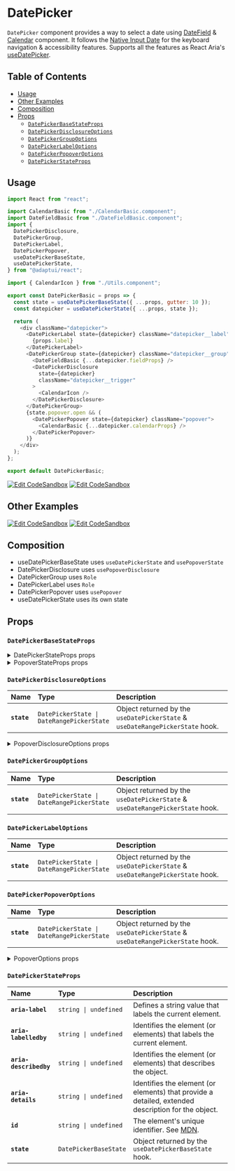 # DatePicker

`DatePicker` component provides a way to select a date using
[DateField](./datefield) & [Calendar](./calendar.md) component. It follows the
[Native Input Date](https://developer.mozilla.org/en-US/docs/Web/HTML/Element/input/date)
for the keyboard navigation & accessibility features. Supports all the features
as React Aria's
[useDatePicker](https://react-spectrum.adobe.com/react-aria/useDatePicker.html#features).

## Table of Contents

- [Usage](#usage)
- [Other Examples](#other-examples)
- [Composition](#composition)
- [Props](#props)
  - [`DatePickerBaseStateProps`](#datepickerbasestateprops)
  - [`DatePickerDisclosureOptions`](#datepickerdisclosureoptions)
  - [`DatePickerGroupOptions`](#datepickergroupoptions)
  - [`DatePickerLabelOptions`](#datepickerlabeloptions)
  - [`DatePickerPopoverOptions`](#datepickerpopoveroptions)
  - [`DatePickerStateProps`](#datepickerstateprops)

## Usage

```js
import React from "react";

import CalendarBasic from "./CalendarBasic.component";
import DateFieldBasic from "./DateFieldBasic.component";
import {
  DatePickerDisclosure,
  DatePickerGroup,
  DatePickerLabel,
  DatePickerPopover,
  useDatePickerBaseState,
  useDatePickerState,
} from "@adaptui/react";

import { CalendarIcon } from "./Utils.component";

export const DatePickerBasic = props => {
  const state = useDatePickerBaseState({ ...props, gutter: 10 });
  const datepicker = useDatePickerState({ ...props, state });

  return (
    <div className="datepicker">
      <DatePickerLabel state={datepicker} className="datepicker__label">
        {props.label}
      </DatePickerLabel>
      <DatePickerGroup state={datepicker} className="datepicker__group">
        <DateFieldBasic {...datepicker.fieldProps} />
        <DatePickerDisclosure
          state={datepicker}
          className="datepicker__trigger"
        >
          <CalendarIcon />
        </DatePickerDisclosure>
      </DatePickerGroup>
      {state.popover.open && (
        <DatePickerPopover state={datepicker} className="popover">
          <CalendarBasic {...datepicker.calendarProps} />
        </DatePickerPopover>
      )}
    </div>
  );
};

export default DatePickerBasic;
```

[![Edit CodeSandbox](https://img.shields.io/badge/DatePicker-Open%20On%20CodeSandbox-%230971f1?style=for-the-badge&logo=codesandbox&labelColor=151515)](https://codesandbox.io/s/1dqxmt)
[![Edit CodeSandbox](https://img.shields.io/badge/DatePicker%20TS-Open%20On%20CodeSandbox-%230971f1?style=for-the-badge&logo=codesandbox&labelColor=151515)](https://codesandbox.io/s/cnlmcd)

## Other Examples

[![Edit CodeSandbox](https://img.shields.io/badge/DatePicker%20Styled-Open%20On%20CodeSandbox-%230971f1?style=for-the-badge&logo=codesandbox&labelColor=151515)](https://codesandbox.io/s/09n25n)
[![Edit CodeSandbox](https://img.shields.io/badge/DatePicker%20Styled%20TS-Open%20On%20CodeSandbox-%230971f1?style=for-the-badge&logo=codesandbox&labelColor=151515)](https://codesandbox.io/s/1y7e8u)

## Composition

- useDatePickerBaseState uses `useDatePickerState` and `usePopoverState`
- DatePickerDisclosure uses `usePopoverDisclosure`
- DatePickerGroup uses `Role`
- DatePickerLabel uses `Role`
- DatePickerPopover uses `usePopover`
- useDatePickerState uses its own state

## Props

### `DatePickerBaseStateProps`

<details><summary>DatePickerStateProps props</summary>
> These props are returned by the other props You can also provide these props.

| Name                      | Type                                                                                                                                                      | Description                                                                                                                                                |
| :------------------------ | :-------------------------------------------------------------------------------------------------------------------------------------------------------- | :--------------------------------------------------------------------------------------------------------------------------------------------------------- |
| **`shouldCloseOnSelect`** | <code>boolean \| (() =&#62; boolean) \| undefined</code>                                                                                                  | Determines whether the date picker popover should close automatically when a date is selected.                                                             |
| **`minValue`**            | <code>DateValue \| undefined</code>                                                                                                                       | The minimum allowed date that a user may select.                                                                                                           |
| **`maxValue`**            | <code>DateValue \| undefined</code>                                                                                                                       | The maximum allowed date that a user may select.                                                                                                           |
| **`isDateUnavailable`**   | <code>((date: DateValue) =&#62; boolean) \| undefined</code>                                                                                              | Callback that is called for each date of the calendar. If it returns true, then the date is unavailable.                                                   |
| **`placeholderValue`**    | <code>T \| undefined</code>                                                                                                                               | A placeholder date that influences the format of the placeholder shown when no value is selected. Defaults to today's date at midnight.                    |
| **`hourCycle`**           | <code>12 \| 24 \| undefined</code>                                                                                                                        | Whether to display the time in 12 or 24 hour format. By default, this is determined by the user's locale.                                                  |
| **`granularity`**         | <code>Granularity \| undefined</code>                                                                                                                     | Determines the smallest unit that is displayed in the date picker. By default, this is `"day"` for dates, and `"minute"` for times.                        |
| **`hideTimeZone`**        | <code>boolean \| undefined</code>                                                                                                                         | Whether to hide the time zone abbreviation.                                                                                                                |
| **`isDisabled`**          | <code>boolean \| undefined</code>                                                                                                                         | Whether the input is disabled.                                                                                                                             |
| **`isReadOnly`**          | <code>boolean \| undefined</code>                                                                                                                         | Whether the input can be selected but not changed by the user.                                                                                             |
| **`validationState`**     | <code>ValidationState \| undefined</code>                                                                                                                 | Whether the input should display its "valid" or "invalid" visual styling.                                                                                  |
| **`isRequired`**          | <code>boolean \| undefined</code>                                                                                                                         | Whether user input is required on the input before form submission.Often paired with the `necessityIndicator` prop to add a visual indicator to the input. |
| **`autoFocus`**           | <code>boolean \| undefined</code>                                                                                                                         | Whether the element should receive focus on render.                                                                                                        |
| **`onFocus`**             | <code title="((e: FocusEvent&#60;Element, Element&#62;) =&#62; void) \| undefined">((e: FocusEvent&#60;Element, Element&#62;) =&#62; void) \| u...</code> | Handler that is called when the element receives focus.                                                                                                    |
| **`onBlur`**              | <code title="((e: FocusEvent&#60;Element, Element&#62;) =&#62; void) \| undefined">((e: FocusEvent&#60;Element, Element&#62;) =&#62; void) \| u...</code> | Handler that is called when the element loses focus.                                                                                                       |
| **`onFocusChange`**       | <code>((isFocused: boolean) =&#62; void) \| undefined</code>                                                                                              | Handler that is called when the element's focus status changes.                                                                                            |
| **`onKeyDown`**           | <code>((e: KeyboardEvent) =&#62; void) \| undefined</code>                                                                                                | Handler that is called when a key is pressed.                                                                                                              |
| **`onKeyUp`**             | <code>((e: KeyboardEvent) =&#62; void) \| undefined</code>                                                                                                | Handler that is called when a key is released.                                                                                                             |
| **`label`**               | <code>ReactNode</code>                                                                                                                                    | The content to display as the label.                                                                                                                       |
| **`description`**         | <code>ReactNode</code>                                                                                                                                    | A description for the field. Provides a hint such as specific requirements for what to choose.                                                             |
| **`errorMessage`**        | <code>ReactNode</code>                                                                                                                                    | An error message for the field.                                                                                                                            |
| **`isOpen`**              | <code>boolean \| undefined</code>                                                                                                                         | Whether the overlay is open by default (controlled).                                                                                                       |
| **`defaultOpen`**         | <code>boolean \| undefined</code>                                                                                                                         | Whether the overlay is open by default (uncontrolled).                                                                                                     |
| **`onOpenChange`**        | <code>((isOpen: boolean) =&#62; void) \| undefined</code>                                                                                                 | Handler that is called when the overlay's open state changes.                                                                                              |
| **`value`**               | <code>T \| undefined</code>                                                                                                                               | The current value (controlled).                                                                                                                            |
| **`defaultValue`**        | <code>T \| undefined</code>                                                                                                                               | The default value (uncontrolled).                                                                                                                          |
| **`onChange`**            | <code>((value: C) =&#62; void) \| undefined</code>                                                                                                        | Handler that is called when the value changes.                                                                                                             |

</details>

<details><summary>PopoverStateProps props</summary>
> These props are returned by the other props You can also provide these props.

| Name                  | Type                                                                                                                                                                | Description                                                                                                                                                                                                                                                                                                                                                                                                                                                          |
| :-------------------- | :------------------------------------------------------------------------------------------------------------------------------------------------------------------ | :------------------------------------------------------------------------------------------------------------------------------------------------------------------------------------------------------------------------------------------------------------------------------------------------------------------------------------------------------------------------------------------------------------------------------------------------------------------- |
| **`defaultOpen`**     | <code>boolean \| undefined</code>                                                                                                                                   | Whether the overlay is open by default (uncontrolled).                                                                                                                                                                                                                                                                                                                                                                                                               |
| **`open`**            | <code>boolean</code>                                                                                                                                                | The visibility state of the content.                                                                                                                                                                                                                                                                                                                                                                                                                                 |
| **`animated`**        | <code>number \| boolean</code>                                                                                                                                      | Determines whether the content should animate when it is shown or hidden. - If `true`, the `animating` state will be `true` when the content is shown or hidden and it will wait for `stopAnimation` to be called or a CSS animation/transition to end before becoming `false`. - If it's set to a number, the `animating` state will be `true` when the content is shown or hidden and it will wait for the number of milliseconds to pass before becoming `false`. |
| **`setOpen`**         | <code>((open: boolean) =&#62; void) \| undefined</code>                                                                                                             | Function that will be called when setting the disclosure `open` state.                                                                                                                                                                                                                                                                                                                                                                                               |
| **`getAnchorRect`**   | <code>(anchor: HTMLElement \| null) =&#62; AnchorRect \| null</code>                                                                                                | Function that returns the anchor element's DOMRect. If this is explicitlypassed, it will override the anchor `getBoundingClientRect` method.                                                                                                                                                                                                                                                                                                                         |
| **`placement`**       | <code>Placement</code>                                                                                                                                              | The placement of the popover.                                                                                                                                                                                                                                                                                                                                                                                                                                        |
| **`fixed`**           | <code>boolean</code>                                                                                                                                                | Whether the popover has `position: fixed` or not.                                                                                                                                                                                                                                                                                                                                                                                                                    |
| **`gutter`**          | <code>number \| undefined</code>                                                                                                                                    | The distance between the popover and the anchor element. By default, it's 0plus half of the arrow offset, if it exists.                                                                                                                                                                                                                                                                                                                                              |
| **`shift`**           | <code>number</code>                                                                                                                                                 | The skidding of the popover along the anchor element.                                                                                                                                                                                                                                                                                                                                                                                                                |
| **`flip`**            | <code>string \| boolean</code>                                                                                                                                      | Controls the behavior of the popover when it overflows the viewport: - If a `boolean`, specifies whether the popover should flip to the opposite side when it overflows. - If a `string`, indicates the preferred fallback placements when it overflows. The placements must be spaced-delimited, e.g. "top left".                                                                                                                                                   |
| **`slide`**           | <code>boolean</code>                                                                                                                                                | Whether the popover should slide when it overflows.                                                                                                                                                                                                                                                                                                                                                                                                                  |
| **`overlap`**         | <code>boolean</code>                                                                                                                                                | Whether the popover can overlap the anchor element when it overflows.                                                                                                                                                                                                                                                                                                                                                                                                |
| **`sameWidth`**       | <code>boolean</code>                                                                                                                                                | Whether the popover should have the same width as the anchor element. Thiswill be exposed to CSS as `--popover-anchor-width`.                                                                                                                                                                                                                                                                                                                                        |
| **`fitViewport`**     | <code>boolean</code>                                                                                                                                                | Whether the popover should fit the viewport. If this is set to true, thepopover wrapper will have `maxWidth` and `maxHeight` set to the viewportsize. This will be exposed to CSS as `--popover-available-width` and`--popover-available-height`.                                                                                                                                                                                                                    |
| **`arrowPadding`**    | <code>number</code>                                                                                                                                                 | The minimum padding between the arrow and the popover corner.                                                                                                                                                                                                                                                                                                                                                                                                        |
| **`overflowPadding`** | <code>number</code>                                                                                                                                                 | The minimum padding between the popover and the viewport edge. This will beexposed to CSS as `--popover-overflow-padding`.                                                                                                                                                                                                                                                                                                                                           |
| **`renderCallback`**  | <code title="((props: PopoverStateRenderCallbackProps) =&#62; void \| (() =&#62; void)) \| undefined">((props: PopoverStateRenderCallbackProps) =&#62; vo...</code> | A function that will be called when the popover needs to calculate itsstyles. It will override the internal behavior.                                                                                                                                                                                                                                                                                                                                                |

</details>

### `DatePickerDisclosureOptions`

| Name        | Type                                                 | Description                                                                   |
| :---------- | :--------------------------------------------------- | :---------------------------------------------------------------------------- |
| **`state`** | <code>DatePickerState \| DateRangePickerState</code> | Object returned by the `useDatePickerState` & `useDateRangePickerState` hook. |

<details><summary>PopoverDisclosureOptions props</summary>
> These props are returned by the other props You can also provide these props.

| Name                         | Type                                                                                                                                                                | Description                                                                                                                                                                                                                                                                                                                                                                                                                                                                                                                                                                                                                    |
| :--------------------------- | :------------------------------------------------------------------------------------------------------------------------------------------------------------------ | :----------------------------------------------------------------------------------------------------------------------------------------------------------------------------------------------------------------------------------------------------------------------------------------------------------------------------------------------------------------------------------------------------------------------------------------------------------------------------------------------------------------------------------------------------------------------------------------------------------------------------- |
| **`disabled`**               | <code>boolean \| undefined</code>                                                                                                                                   | Determines whether the focusable element is disabled. If the focusableelement doesn't support the native `disabled` attribute, the`aria-disabled` attribute will be used instead.                                                                                                                                                                                                                                                                                                                                                                                                                                              |
| **`autoFocus`**              | <code>boolean \| undefined</code>                                                                                                                                   | Automatically focus the element when it is mounted. It works similarly tothe native `autoFocus` prop, but solves an issue where the element isgiven focus before React effects can run.                                                                                                                                                                                                                                                                                                                                                                                                                                        |
| **`focusable`**              | <code>boolean \| undefined</code>                                                                                                                                   | Whether the element should be focusable.                                                                                                                                                                                                                                                                                                                                                                                                                                                                                                                                                                                       |
| **`accessibleWhenDisabled`** | <code>boolean \| undefined</code>                                                                                                                                   | Determines whether the element should be focusable even when it isdisabled.This is important when discoverability is a concern. For example:> A toolbar in an editor contains a set of special smart paste functionsthat are disabled when the clipboard is empty or when the function is notapplicable to the current content of the clipboard. It could be helpful tokeep the disabled buttons focusable if the ability to discover theirfunctionality is primarily via their presence on the toolbar.Learn more on [Focusability of disabledcontrols](https://www.w3.org/TR/wai-aria-practices-1.2/#kbd_disabled_controls). |
| **`onFocusVisible`**         | <code title="((event: SyntheticEvent&#60;Element, Event&#62;) =&#62; void) \| undefined">((event: SyntheticEvent&#60;Element, Event&#62;) =&#62; voi...</code>      | Custom event handler that is called when the element is focused via thekeyboard or when a key is pressed while the element is focused.                                                                                                                                                                                                                                                                                                                                                                                                                                                                                         |
| **`clickOnEnter`**           | <code>boolean \| undefined</code>                                                                                                                                   | If true, pressing the enter key will trigger a click on the button.                                                                                                                                                                                                                                                                                                                                                                                                                                                                                                                                                            |
| **`clickOnSpace`**           | <code>boolean \| undefined</code>                                                                                                                                   | If true, pressing the space key will trigger a click on the button.                                                                                                                                                                                                                                                                                                                                                                                                                                                                                                                                                            |
| **`toggleOnClick`**          | <code title="BooleanOrCallback&#60;MouseEvent&#60;HTMLElement, MouseEvent&#62;&#62; \| undefined">BooleanOrCallback&#60;MouseEvent&#60;HTMLElement, Mouse...</code> | Determines whether `state.toggle()` will be called on click. This is usefulif you want to handle the toggle logic yourself.                                                                                                                                                                                                                                                                                                                                                                                                                                                                                                    |

</details>

### `DatePickerGroupOptions`

| Name        | Type                                                 | Description                                                                   |
| :---------- | :--------------------------------------------------- | :---------------------------------------------------------------------------- |
| **`state`** | <code>DatePickerState \| DateRangePickerState</code> | Object returned by the `useDatePickerState` & `useDateRangePickerState` hook. |

### `DatePickerLabelOptions`

| Name        | Type                                                 | Description                                                                   |
| :---------- | :--------------------------------------------------- | :---------------------------------------------------------------------------- |
| **`state`** | <code>DatePickerState \| DateRangePickerState</code> | Object returned by the `useDatePickerState` & `useDateRangePickerState` hook. |

### `DatePickerPopoverOptions`

| Name        | Type                                                 | Description                                                                   |
| :---------- | :--------------------------------------------------- | :---------------------------------------------------------------------------- |
| **`state`** | <code>DatePickerState \| DateRangePickerState</code> | Object returned by the `useDatePickerState` & `useDateRangePickerState` hook. |

<details><summary>PopoverOptions props</summary>
> These props are returned by the other props You can also provide these props.

| Name                         | Type                                                                                                                                                                                                                                                                                                 | Description                                                                                                                                                                                                                                                                                                                                                                                                                                                                                                                                                                                                                                                                                             |
| :--------------------------- | :--------------------------------------------------------------------------------------------------------------------------------------------------------------------------------------------------------------------------------------------------------------------------------------------------- | :------------------------------------------------------------------------------------------------------------------------------------------------------------------------------------------------------------------------------------------------------------------------------------------------------------------------------------------------------------------------------------------------------------------------------------------------------------------------------------------------------------------------------------------------------------------------------------------------------------------------------------------------------------------------------------------------------ |
| **`disabled`**               | <code>boolean \| undefined</code>                                                                                                                                                                                                                                                                    | Determines whether the focusable element is disabled. If the focusableelement doesn't support the native `disabled` attribute, the`aria-disabled` attribute will be used instead.                                                                                                                                                                                                                                                                                                                                                                                                                                                                                                                       |
| **`autoFocus`**              | <code>boolean \| undefined</code>                                                                                                                                                                                                                                                                    | Automatically focus the element when it is mounted. It works similarly tothe native `autoFocus` prop, but solves an issue where the element isgiven focus before React effects can run.                                                                                                                                                                                                                                                                                                                                                                                                                                                                                                                 |
| **`focusable`**              | <code>boolean \| undefined</code>                                                                                                                                                                                                                                                                    | Whether the element should be focusable.                                                                                                                                                                                                                                                                                                                                                                                                                                                                                                                                                                                                                                                                |
| **`accessibleWhenDisabled`** | <code>boolean \| undefined</code>                                                                                                                                                                                                                                                                    | Determines whether the element should be focusable even when it isdisabled.This is important when discoverability is a concern. For example:> A toolbar in an editor contains a set of special smart paste functionsthat are disabled when the clipboard is empty or when the function is notapplicable to the current content of the clipboard. It could be helpful tokeep the disabled buttons focusable if the ability to discover theirfunctionality is primarily via their presence on the toolbar.Learn more on [Focusability of disabledcontrols](https://www.w3.org/TR/wai-aria-practices-1.2/#kbd_disabled_controls).                                                                          |
| **`onFocusVisible`**         | <code title="((event: SyntheticEvent&#60;Element, Event&#62;) =&#62; void) \| undefined">((event: SyntheticEvent&#60;Element, Event&#62;) =&#62; voi...</code>                                                                                                                                       | Custom event handler that is called when the element is focused via thekeyboard or when a key is pressed while the element is focused.                                                                                                                                                                                                                                                                                                                                                                                                                                                                                                                                                                  |
| **`preserveTabOrder`**       | <code>boolean \| undefined</code>                                                                                                                                                                                                                                                                    | When enabled, `preserveTabOrder` will keep the DOM element's tab order thesame as the order in which the `Portal` component was mounted in the Reacttree.                                                                                                                                                                                                                                                                                                                                                                                                                                                                                                                                               |
| **`portalRef`**              | <code title="((instance: HTMLElement \| null) =&#62; void) \| MutableRefObject&#60;HTMLElement&#62; \| undefined">((instance: HTMLElement \| null) =&#62; void) \| Muta...</code>                                                                                                                    | `portalRef` is similar to `ref` but is scoped to the portal node. It'suseful when you need to be informed when the portal element is appended tothe DOM or removed from the DOM.                                                                                                                                                                                                                                                                                                                                                                                                                                                                                                                        |
| **`portal`**                 | <code>boolean \| undefined</code>                                                                                                                                                                                                                                                                    | Determines whether the element should be rendered as a React Portal.                                                                                                                                                                                                                                                                                                                                                                                                                                                                                                                                                                                                                                    |
| **`portalElement`**          | <code title="HTMLElement \| ((element: HTMLElement) =&#62; HTMLElement \| null) \| null \| undefined">HTMLElement \| ((element: HTMLElement) =&#62; HTMLEl...</code>                                                                                                                                 | An HTML element or a memoized callback function that returns an HTMLelement to be used as the portal element. By default, the portal elementwill be a `div` element appended to the `document.body`.                                                                                                                                                                                                                                                                                                                                                                                                                                                                                                    |
| **`modal`**                  | <code>boolean \| undefined</code>                                                                                                                                                                                                                                                                    | Determines whether the dialog is modal. Modal dialogs have distinctstates and behaviors: - The `portal`, `backdrop` and `preventBodyScroll` props are set to `true`. They can still be manually set to `false`. - A visually hidden dismiss button will be rendered if the `DialogDismiss` component hasn't been used. This allows screen reader users to close the dialog. - The focus will be trapped within the dialog. - When the dialog is open, the elements outside of the dialog will be hidden to assistive technology users using the `aria-hidden` attribute. - When using the `Heading` or `DialogHeading` components within the dialog, their level will be reset so they start with `h1`. |
| **`backdrop`**               | <code title="boolean \| ElementType&#60;Pick&#60;DetailedHTMLProps&#60;HTMLAttributes&#60;HTMLDivElement&#62;, HTMLDivElement&#62;, &#34;key&#34; \| keyof HTMLAttributes&#60;...&#62;&#62; &#38; { ...; }&#62; \| undefined">boolean \| ElementType&#60;Pick&#60;DetailedHTMLProps&#60;HT...</code> | Determines whether there will be a backdrop behind the dialog. On modaldialogs, this is `true` by default. Besides a `boolean`, this prop canalso be a React component that will be rendered as the backdrop.                                                                                                                                                                                                                                                                                                                                                                                                                                                                                           |
| **`backdropProps`**          | <code title="Omit&#60;DisclosureContentProps&#60;&#34;div&#34;&#62;, &#34;state&#34;&#62; \| undefined">Omit&#60;DisclosureContentProps&#60;&#34;div&#34;&#62;, &#34;state&#34;&#62; \| ...</code>                                                                                                   | Props that will be passed to the backdrop element if `backdrop` is`true`.                                                                                                                                                                                                                                                                                                                                                                                                                                                                                                                                                                                                                               |
| **`hideOnEscape`**           | <code title="BooleanOrCallback&#60;KeyboardEvent \| React.KeyboardEvent&#60;Element&#62;&#62; \| undefined">BooleanOrCallback&#60;KeyboardEvent \| React.Keyboar...</code>                                                                                                                           | Determines whether the dialog will be hidden when the user presses theEscape key.                                                                                                                                                                                                                                                                                                                                                                                                                                                                                                                                                                                                                       |
| **`hideOnInteractOutside`**  | <code title="BooleanOrCallback&#60;Event \| SyntheticEvent&#60;Element, Event&#62;&#62; \| undefined">BooleanOrCallback&#60;Event \| SyntheticEvent&#60;Elemen...</code>                                                                                                                             | Determines whether the dialog will be hidden when the user clicks orfocus on an element outside of the dialog.                                                                                                                                                                                                                                                                                                                                                                                                                                                                                                                                                                                          |
| **`preventBodyScroll`**      | <code>boolean \| undefined</code>                                                                                                                                                                                                                                                                    | Determines whether the body scrolling will be prevented when the dialogis shown.                                                                                                                                                                                                                                                                                                                                                                                                                                                                                                                                                                                                                        |
| **`autoFocusOnShow`**        | <code>BooleanOrCallback&#60;HTMLElement&#62; \| undefined</code>                                                                                                                                                                                                                                     | Determines whether an element inside the dialog will receive focus whenthe dialog is shown. By default, this is usually the first tabbableelement in the dialog or the dialog itself. The `initialFocusRef` propcan be used to set a different element to receive focus.                                                                                                                                                                                                                                                                                                                                                                                                                                |
| **`autoFocusOnHide`**        | <code>BooleanOrCallback&#60;HTMLElement&#62; \| undefined</code>                                                                                                                                                                                                                                     | Determines whether an element outside of the dialog will be focused whenthe dialog is hidden if another element hasn't been focused in the actionof hiding the dialog (for example, by clicking or tabbing into anothertabbable element outside of the dialog). By default, this is usually thedisclosure element. The `finalFocusRef` prop can be used to define adifferent element to be focused.                                                                                                                                                                                                                                                                                                     |
| **`initialFocusRef`**        | <code>RefObject&#60;HTMLElement&#62; \| undefined</code>                                                                                                                                                                                                                                             | Determines which element will receive focus when the dialog is shown.This has no effect if `autoFocusOnShow` is `false`. If not set, the firsttabbable element inside the dialog or the dialog itself will receivefocus.                                                                                                                                                                                                                                                                                                                                                                                                                                                                                |
| **`finalFocusRef`**          | <code>RefObject&#60;HTMLElement&#62; \| undefined</code>                                                                                                                                                                                                                                             | Determines which element will receive focus when the dialog is hidden ifanother element hasn't been focused in the action of hiding the dialog(for example, by clicking or tabbing into another tabbable elementoutside of the dialog). This has no effect if `autoFocusOnHide` is`false`. If not set, the disclosure element will be used.                                                                                                                                                                                                                                                                                                                                                             |
| **`wrapperProps`**           | <code>HTMLAttributes&#60;HTMLDivElement&#62; \| undefined</code>                                                                                                                                                                                                                                     | Props that will be passed to the popover wrapper element. This element willbe used to position the popover.                                                                                                                                                                                                                                                                                                                                                                                                                                                                                                                                                                                             |

</details>

### `DatePickerStateProps`

| Name                   | Type                             | Description                                                                                                         |
| :--------------------- | :------------------------------- | :------------------------------------------------------------------------------------------------------------------ |
| **`aria-label`**       | <code>string \| undefined</code> | Defines a string value that labels the current element.                                                             |
| **`aria-labelledby`**  | <code>string \| undefined</code> | Identifies the element (or elements) that labels the current element.                                               |
| **`aria-describedby`** | <code>string \| undefined</code> | Identifies the element (or elements) that describes the object.                                                     |
| **`aria-details`**     | <code>string \| undefined</code> | Identifies the element (or elements) that provide a detailed, extended description for the object.                  |
| **`id`**               | <code>string \| undefined</code> | The element's unique identifier. See [MDN](https://developer.mozilla.org/en-US/docs/Web/HTML/Global_attributes/id). |
| **`state`**            | <code>DatePickerBaseState</code> | Object returned by the `useDatePickerBaseState` hook.                                                               |
